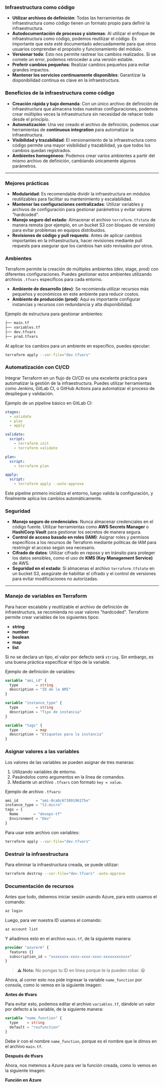 ### **Infraestructura como código**

- **Utilizar archivos de definición**: Todas las herramientas de infraestructura como código tienen un formato propio para definir la infraestructura.
- **Autodocumentación de procesos y sistemas**: Al utilizar el enfoque de infraestructura como código, podemos reutilizar el código. Es importante que este esté documentado adecuadamente para que otros usuarios comprendan el propósito y funcionamiento del módulo.
- **Versionar todo**: Esto nos permite rastrear los cambios realizados. Si se comete un error, podemos retroceder a una versión estable.
- **Preferir cambios pequeños**: Realizar cambios pequeños para evitar grandes impactos.
- **Mantener los servicios continuamente disponibles**: Garantizar la disponibilidad continua es clave en la infraestructura.

### **Beneficios de la infraestructura como código**

- **Creación rápida y bajo demanda**: Con un único archivo de definición de infraestructura que almacena todas nuestras configuraciones, podemos crear múltiples veces la infraestructura sin necesidad de rehacer todo desde el principio.
- **Automatización**: Una vez creado el archivo de definición, podemos usar herramientas de **continuous integration** para automatizar la infraestructura.
- **Visibilidad y trazabilidad**: El versionamiento de la infraestructura como código permite una mayor visibilidad y trazabilidad, ya que todos los cambios quedan registrados.
- **Ambientes homogéneos**: Podemos crear varios ambientes a partir del mismo archivo de definición, cambiando únicamente algunos parámetros.

---

### **Mejores prácticas**

- **Modularidad**: Es recomendable dividir la infraestructura en módulos reutilizables para facilitar su mantenimiento y escalabilidad.
- **Mantener las configuraciones centralizadas**: Utilizar variables y archivos de configuración para gestionar parámetros y evitar valores "hardcoded".
- **Manejo seguro del estado**: Almacenar el archivo `terraform.tfstate` de manera remota (por ejemplo, en un bucket S3 con bloqueo de versión) para evitar problemas en equipos distribuidos.
- **Revisiones de código y pull requests**: Antes de aplicar cambios importantes en la infraestructura, hacer revisiones mediante pull requests para asegurar que los cambios han sido revisados por otros.

### **Ambientes**

Terraform permite la creación de múltiples ambientes (dev, stage, prod) con diferentes configuraciones. Puedes gestionar estos ambientes utilizando archivos `.tfvars` específicos para cada entorno.

- **Ambiente de desarrollo (dev)**: Se recomienda utilizar recursos más pequeños y económicos en este ambiente para reducir costos.
- **Ambiente de producción (prod)**: Aquí es importante configurar instancias y recursos con redundancia y alta disponibilidad.
  
Ejemplo de estructura para gestionar ambientes:

```bash
├── main.tf
├── variables.tf
├── dev.tfvars
├── prod.tfvars
```

Al aplicar los cambios para un ambiente en específico, puedes ejecutar:

```bash
terraform apply --var-file="dev.tfvars"
```

### **Automatización con CI/CD**

Integrar Terraform en un flujo de CI/CD es una excelente práctica para automatizar la gestión de la infraestructura. Puedes utilizar herramientas como Jenkins, GitLab CI, o GitHub Actions para automatizar el proceso de despliegue y validación.

Ejemplo de un pipeline básico en GitLab CI:

```yaml
stages:
  - validate
  - plan
  - apply

validate:
  script:
    - terraform init
    - terraform validate

plan:
  script:
    - terraform plan

apply:
  script:
    - terraform apply --auto-approve
```

Este pipeline primero inicializa el entorno, luego valida la configuración, y finalmente aplica los cambios automáticamente.

### **Seguridad**

- **Manejo seguro de credenciales**: Nunca almacenar credenciales en el código fuente. Utilizar herramientas como **AWS Secrets Manager** o **HashiCorp Vault** para gestionar los secretos de manera segura.
- **Control de acceso basado en roles (IAM)**: Asignar roles y permisos específicos a los recursos de Terraform mediante políticas de IAM para restringir el acceso según sea necesario.
- **Cifrado de datos**: Utilizar cifrado en reposo y en tránsito para proteger los datos sensibles, como el uso de **KMS (Key Management Service)** de AWS.
- **Seguridad en el estado**: Si almacenas el archivo `terraform.tfstate` en un bucket S3, asegúrate de habilitar el cifrado y el control de versiones para evitar modificaciones no autorizadas.

---

### **Manejo de variables en Terraform**

Para hacer escalable y reutilizable el archivo de definición de infraestructura, se recomienda no usar valores "hardcoded". Terraform permite crear variables de los siguientes tipos:

- **string**
- **number**
- **boolean**
- **map**
- **list**

Si no se declara un tipo, el valor por defecto será `string`. Sin embargo, es una buena práctica especificar el tipo de la variable.

Ejemplo de definición de variables:

```terraform
variable "ami_id" {
  type        = string
  description = "ID de la AMI"
}

variable "instance_type" {
  type        = string
  description = "Tipo de instancia"
}

variable "tags" {
  type        = map
  description = "Etiquetas para la instancia"
}
```

### **Asignar valores a las variables**

Los valores de las variables se pueden asignar de tres maneras:

1. Utilizando variables de entorno.
2. Pasándolos como argumentos en la línea de comandos.
3. Mediante un archivo `.tfvars` con formato `key = value`.

Ejemplo de archivo `.tfvars`:

```terraform
ami_id        = "ami-0ca0c67309196175e"
instance_type = "t2.micro"
tags = {
  Name       = "devops-tf"
  Environment = "Dev"
}
```

Para usar este archivo con variables:

```bash
terraform apply --var-file="dev.tfvars"
```

### **Destruir la infraestructura**

Para eliminar la infraestructura creada, se puede utilizar:

```bash
terraform destroy --var-file="dev.tfvars" -auto-approve
```
### **Documentación de recursos**

Antes que todo, debemos iniciar sesión usando Azure, para esto usamos el comando:

```bash
az login
```

Luego, para ver nuestra ID usamos el comando:

```bash
az account list
```

Y añadimos esto en el archivo `main.tf`, de la siguiente manera:

```terraform
provider "azurerm" {
  features {}
  subscription_id = "xxxxxxxx-xxxx-xxxx-xxxx-xxxxxxxxxxxx"
}
```

> ⚠️ **Nota:** No pongas tu ID en línea porque te la pueden robar. 😃

Ahora, al correr esto nos pide ingresar la variable `name_function` por consola, como lo vemos en la siguiente imagen:

**Antes de tfvars**

Para evitar esto, podemos editar el archivo `variables.tf`, dándole un valor por defecto a la variable, de la siguiente manera:

```terraform
variable "name_function" {
  type    = string
  default = "roufunction"
}
```

Debe ir con el nombre `name_function`, porque es el nombre que le dimos en el archivo `main.tf`.

**Después de tfvars**

Ahora, nos metemos a Azure para ver la función creada, como lo vemos en la siguiente imagen:

**Función en Azure**